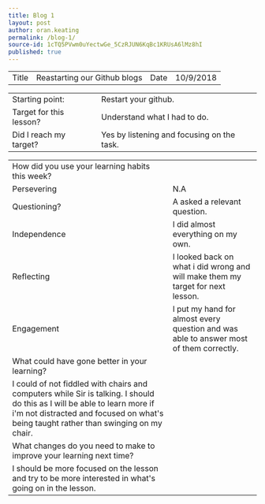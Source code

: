 ```yaml
---
title: Blog 1
layout: post
author: oran.keating
permalink: /blog-1/
source-id: 1cTQ5PVwm0uYectwGe_5CzRJUN6KqBc1KRUsA6lMz8hI
published: true
---
```

 

<table>
  <tr>
    <td>Title</td>
    <td>Reastarting our Github blogs</td>
    <td>Date</td>
    <td>10/9/2018</td>
  </tr>
</table>


<table>
  <tr>
    <td>Starting point:</td>
    <td>Restart your github.</td>
  </tr>
  <tr>
    <td>Target for this lesson?</td>
    <td>Understand what I had to do.</td>
  </tr>
  <tr>
    <td>Did I reach my target? </td>
    <td>Yes by listening and focusing on the task.</td>
  </tr>
</table>


<table>
  <tr>
    <td>How did you use your learning habits this week?</td>
    <td></td>
  </tr>
  <tr>
    <td>Persevering</td>
    <td>N.A</td>
  </tr>
  <tr>
    <td>Questioning?</td>
    <td>A asked a relevant question.</td>
  </tr>
  <tr>
    <td>Independence</td>
    <td>I did almost everything on my own.</td>
  </tr>
  <tr>
    <td>Reflecting</td>
    <td>I looked back on what i did wrong and will make them my target for next lesson.</td>
  </tr>
  <tr>
    <td>Engagement</td>
    <td>I put my hand for almost every question and was able to answer most of them correctly.</td>
  </tr>
  <tr>
    <td>What could have gone better in your learning?</td>
    <td></td>
  </tr>
  <tr>
    <td>I could of not fiddled with chairs and computers while Sir is talking. I should do this as I will be able to learn more if i'm not distracted and focused on what's being taught rather than swinging on my chair.    </td>
    <td></td>
  </tr>
  <tr>
    <td>What changes do you need to make to improve your learning next time?</td>
    <td></td>
  </tr>
  <tr>
    <td>I should be more focused on the lesson and try to be more interested in what's going on in the lesson.  </td>
    <td></td>
  </tr>
</table>


